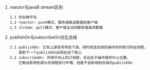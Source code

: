 1. reactor与java8 stream区别
    ```text
    1.1 形似神不似
    1.2 reactor: push模式，服务端推送数据给客户端
    1.3 stream: pull模式，客户端主动向服务端请求数据
    ```
2. publishOn与subscribeOn对比总结
    ```text
    2.1 publishOn: 它将上游信号传给下游，同时改变后续的操作符的执行所在线程，
        直到下一个publishOn出现在这个链上
    2.2 subscribeOn: 作用于向上的订阅链，无论处于操作链的什么位置，
        它都会影响到源头的线程执行环境，但是不会影响到后续的publishOn
    ```